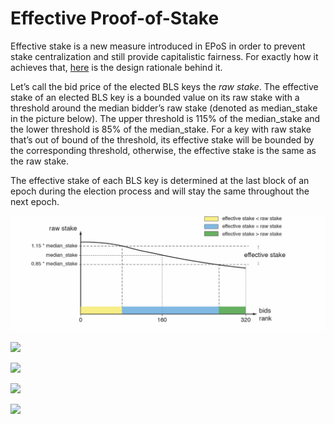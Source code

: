 # Effective Proof-of-Stake

Effective stake is a new measure introduced in EPoS in order to prevent stake centralization and still provide capitalistic fairness. For exactly how it achieves that, [here](https://medium.com/harmony-one/introducing-harmonys-effective-proof-of-stake-epos-2d39b4b8d58) is the design rationale behind it.

Let’s call the bid price of the elected BLS keys the _raw stake_. The effective stake of an elected BLS key is a bounded value on its raw stake with a threshold around the median bidder’s raw stake \(denoted as median\_stake in the picture below\). The upper threshold is 115% of the median\_stake and the lower threshold is 85% of the median\_stake. For a key with raw stake that’s out of bound of the threshold, its effective stake will be bounded by the corresponding threshold, otherwise, the effective stake is the same as the raw stake.

The effective stake of each BLS key is determined at the last block of an epoch during the election process and will stay the same throughout the next epoch.

![](../../.gitbook/assets/image-44.png)

![](../../.gitbook/assets/screen-shot-2020-03-26-at-4.17.57-pm.png)

![](../../.gitbook/assets/screen-shot-2020-03-26-at-4.18.02-pm.png)

![](../../.gitbook/assets/screen-shot-2020-03-26-at-4.18.07-pm.png)

![](../../.gitbook/assets/screen-shot-2020-03-26-at-4.18.10-pm.png)

